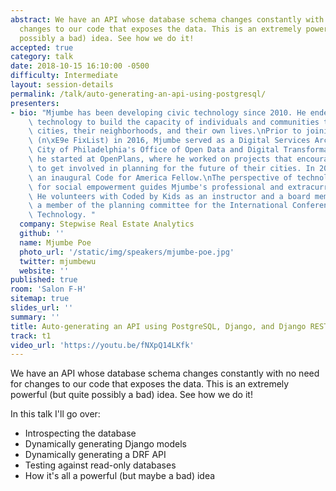 ```yaml
---
abstract: We have an API whose database schema changes constantly with no need for
  changes to our code that exposes the data. This is an extremely powerful (but quite
  possibly a bad) idea. See how we do it!
accepted: true
category: talk
date: 2018-10-15 16:10:00 -0500
difficulty: Intermediate
layout: session-details
permalink: /talk/auto-generating-an-api-using-postgresql/
presenters:
- bio: "Mjumbe has been developing civic technology since 2010. He endeavors to use\
    \ technology to build the capacity of individuals and communities to shape their\
    \ cities, their neighborhoods, and their own lives.\nPrior to joining Stepwise\
    \ (n\xE9e FixList) in 2016, Mjumbe served as a Digital Services Architect at the\
    \ City of Philadelphia's Office of Open Data and Digital Transformation. In 2012,\
    \ he started at OpenPlans, where he worked on projects that encouraged city residents\
    \ to get involved in planning for the future of their cities. In 2011, he was\
    \ an inaugural Code for America Fellow.\nThe perspective of technology as a means\
    \ for social empowerment guides Mjumbe's professional and extracurricular development.\
    \ He volunteers with Coded by Kids as an instructor and a board member, and is\
    \ a member of the planning committee for the International Conference on Appropriate\
    \ Technology. "
  company: Stepwise Real Estate Analytics
  github: ''
  name: Mjumbe Poe
  photo_url: '/static/img/speakers/mjumbe-poe.jpg'
  twitter: mjumbewu
  website: ''
published: true
room: 'Salon F-H'
sitemap: true
slides_url: ''
summary: ''
title: Auto-generating an API using PostgreSQL, Django, and Django REST Framework
track: t1
video_url: 'https://youtu.be/fNXpQ14LKfk'
---
```


We have an API whose database schema changes constantly with no need for changes to our code that exposes the data. This is an extremely powerful (but quite possibly a bad) idea. See how we do it!

In this talk I'll go over:

* Introspecting the database
* Dynamically generating Django models
* Dynamically generating a DRF API
* Testing against read-only databases
* How it's all a powerful (but maybe a bad) idea
